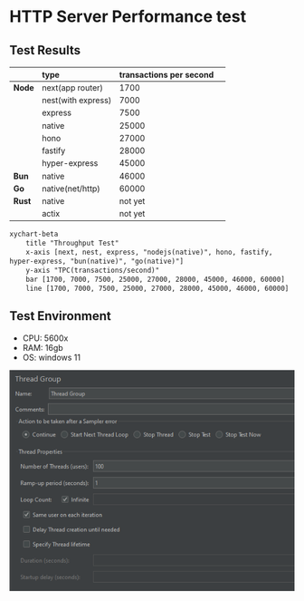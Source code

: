 # HTTP Server Performance test



## Test Results

|          | type               | transactions per second |      |
| -------- | :----------------- | ----------------------- | ---- |
| **Node** | next(app router)   | 1700                    |      |
|          | nest(with express) | 7000                    |      |
|          | express            | 7500                    |      |
|          | native             | 25000                   |      |
|          | hono               | 27000                   |      |
|          | fastify            | 28000                   |      |
|          | hyper-express      | 45000                   |      |
| **Bun**  | native             | 46000                   |      |
| **Go**   | native(net/http)   | 60000                   |      |
| **Rust** | native             | not yet                 |      |
|          | actix              | not yet                 |      |

```mermaid
xychart-beta
    title "Throughput Test"
    x-axis [next, nest, express, "nodejs(native)", hono, fastify, hyper-express, "bun(native)", "go(native)"]
    y-axis "TPC(transactions/second)"
    bar [1700, 7000, 7500, 25000, 27000, 28000, 45000, 46000, 60000]
    line [1700, 7000, 7500, 25000, 27000, 28000, 45000, 46000, 60000]
```

## Test Environment 

- CPU: 5600x
- RAM: 16gb
- OS: windows 11



![image-20240815225643011](assets/image-20240815225643011.png)



